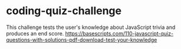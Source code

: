 # coding-quiz-challenge

This challenge tests the user's knowledge about JavaScript trivia and produces an end score.
https://basescripts.com/110-javascript-quiz-questions-with-solutions-pdf-download-test-your-knowledge
